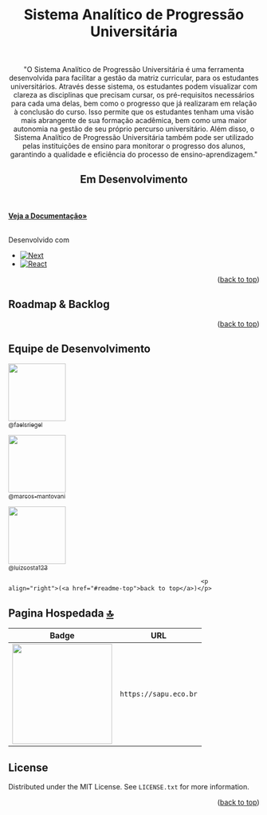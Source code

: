 <!-- PROJECT LOGO -->
<!-- <a name="readme-top"></a>
 <br />
<div align="center">
    <img src="https://sapu.eco.br/images/Logo_SAPU-white.webp" alt="Logo" width="80" height="80">
  </a> -->
<br /><br />
  <h1 align="center">Sistema Analítico de Progressão Universitária</h1>
<br />
  <p align="center">
"O Sistema Analítico de Progressão Universitária é uma ferramenta desenvolvida para facilitar a gestão da matriz curricular, para os estudantes universitários. Através desse sistema, os estudantes podem visualizar com clareza as disciplinas que precisam cursar, os pré-requisitos necessários para cada uma delas, bem como o progresso que já realizaram em relação à conclusão do curso. Isso permite que os estudantes tenham uma visão mais abrangente de sua formação acadêmica, bem como uma maior autonomia na gestão de seu próprio percurso universitário. Além disso, o Sistema Analítico de Progressão Universitária também pode ser utilizado pelas instituições de ensino para monitorar o progresso dos alunos, garantindo a qualidade e eficiência do processo de ensino-aprendizagem."
    <br />
  <h2 align="center">Em Desenvolvimento</h2>
<br />
 <br />
    <a href="https://sapu.eco.br/relatorio"><strong>Veja a Documentação»</strong></a>
    <br />
    <br />
  </p>
</div>

Desenvolvido com
<br />

* [![Next][Next.js]][Next-url]
* [![React][React.js]][React-url]

<p align="right">(<a href="#readme-top">back to top</a>)</p>

<!-- ROADMAP & BACKLOG -->
## Roadmap & Backlog
<!-- ESCREVER AQUI -->  <!-- ESCREVER AQUI -->  <!-- ESCREVER AQUI -->  <!-- ESCREVER AQUI -->  <!-- ESCREVER AQUI -->  <!-- ESCREVER AQUI -->  <!-- ESCREVER AQUI --> 
<p align="right">(<a href="#readme-top">back to top</a>)</p>

<!-- ESCREVER AQUI -->  <!-- ESCREVER AQUI -->  <!-- ESCREVER AQUI -->  <!-- ESCREVER AQUI -->  <!-- ESCREVER AQUI -->  <!-- ESCREVER AQUI -->  <!-- ESCREVER AQUI --> 
                                       
## Equipe de Desenvolvimento

[<img src="https://github.com/faelsriegel.png?size=115" width=115><br><sub>@faelsriegel</sub>](https://github.com/faelsriegel)

[<img src="https://github.com/marcos-mantovani.png?size=250" width=115><br><sub>@marcos-mantovani</sub>](https://github.com/marcos-mantovani) 

[<img src="https://github.com/luizcosta123.png?size=250" width=115><br><sub>@luizcosta123</sub>](https://github.com/luizcosta123)

                                                          <p align="right">(<a href="#readme-top">back to top</a>)</p>
<!-- ## Sobre o Projeto

| Perguntas                                                                                                         | Respostas             |
| --------------------------------------------------------------------------------------------------------------- | --------------------------------------------------------------------------------------------------------------------------------- |
 Porque utilizar o SAPU?                                                      | Universitária (SAPU) consiste em ser um sistema de cadastro da matriz curricular, com o intuito de ser um meio acessível de gestão e controle das grades das instituições de ensino, para o estudante.   | 
 Veja seu progresso, do seu jeito.                                                      | Enfrente a grade, com a opção de exportar as disciplinas que se adaptam às suas necessidades.  |
 Simplifique o controle e faça mais.                                                      | Planeje, acompanhe e gerencie a sua matriz curricular, otimizando o processo.  |
 Defina metas e as cumpra, mais rapidamente.                                                     | Mantenha-se no caminho certo para atingir seus objetivos com metas para conclusão da disciplina.  |                                                                                            

 <p align="right">(<a href="#readme-top">back to top</a>)</p> -->
 
## Pagina Hospedada [🔝](📈)

| Badge                                                                                                       | URL                                                                            |
| ----------------------------------------------------------------------------------------------------------- | ------------------------------------------------------------------------------ |
| <img width='200' src="https://sapu.eco.br/" /> | `https://sapu.eco.br` |


<!-- LICENSE -->
## License

Distributed under the MIT License. See `LICENSE.txt` for more information.

<p align="right">(<a href="#readme-top">back to top</a>)</p>
                                       
[Next.js]: https://img.shields.io/badge/next.js-000000?style=for-the-badge&logo=nextdotjs&logoColor=white
[Next-url]: https://nextjs.org/
[React.js]: https://img.shields.io/badge/React-20232A?style=for-the-badge&logo=react&logoColor=61DAFB
[React-url]: https://reactjs.org/
